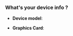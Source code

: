 <!---
If you want to ask for help or builds, please name this issue like " Ask: xxxxx computer xxxx info ".

If you want to ask for specific troubles during the installations, please name this like " Trouble: xxxxxx".

If you want to ask for a tutorial, please name this like " Document: ask for xxxxxx tutorial "

If you want to fix typo, please name this issue like "Typo: xxxxx"

You can delete the default templete if you don't need to fill with that. good luck ;)
-->

### What's your device info ?
- **Device model**:

- **Graphics Card**:


